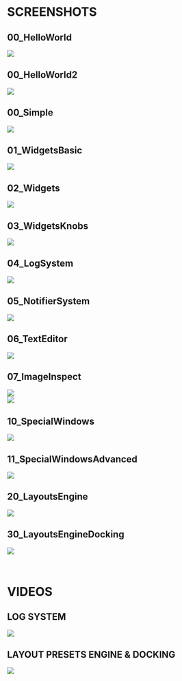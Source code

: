 # SCREENSHOTS

## 00_HelloWorld
![](00_HelloWorld/Capture.PNG)  

## 00_HelloWorld2
![](00_HelloWorld2/Capture.PNG)  

## 00_Simple
![](00_Simple/Capture.PNG)  

## 01_WidgetsBasic
![](01_WidgetsBasic/Capture.PNG)  

## 02_Widgets
![](02_Widgets/Capture.PNG)  

## 03_WidgetsKnobs
![](03_WidgetsKnobs/Capture.PNG)  

## 04_LogSystem
![](04_LogSystem/Capture.PNG)  

## 05_NotifierSystem
![](05_NotifierSystem/Capture.PNG)  

## 06_TextEditor
![](06_TextEditor/Capture.PNG)  

## 07_ImageInspect
![](07_ImageInspect/Capture.PNG)  
![](07_ImageInspect/Capture2.PNG)  

## 10_SpecialWindows
![](10_SpecialWindows/Capture.PNG)  

## 11_SpecialWindowsAdvanced
![](11_SpecialWindowsAdvanced/Capture.PNG)  

## 20_LayoutsEngine
![](20_LayoutsEngine/Capture.PNG)  

## 30_LayoutsEngineDocking
![](30_LayoutsEngineDocking/Capture.PNG)  

<br>

# VIDEOS

<h2>LOG SYSTEM</h2>

[![](https://img.youtube.com/vi/UIvfpRFtEtY/maxresdefault.jpg)](https://youtu.be/UIvfpRFtEtY)

<h2>LAYOUT PRESETS ENGINE & DOCKING</h2>

![](https://github.com/moebiussurfing/ofxSurfingImGuiExtra/blob/master/readme_media/gif/3_0_Layout_Docking2.gif)  